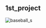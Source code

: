 ## 1st_project

![baseball_s](https://user-images.githubusercontent.com/90809459/163814216-07cfd69a-14b1-409b-aee6-c7b713dece0a.png)
